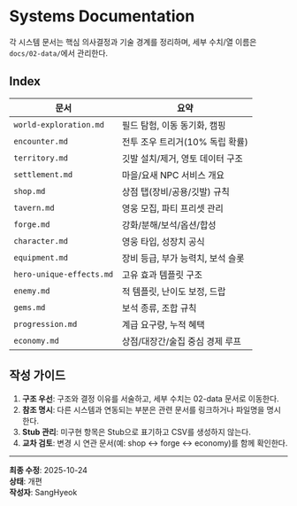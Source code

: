 # Systems Documentation

각 시스템 문서는 핵심 의사결정과 기술 경계를 정리하며, 세부 수치/열 이름은 `docs/02-data/`에서 관리한다.

## Index
| 문서 | 요약 |
| --- | --- |
| `world-exploration.md` | 필드 탐험, 이동 동기화, 캠핑 |
| `encounter.md` | 전투 조우 트리거(10% 독립 확률) |
| `territory.md` | 깃발 설치/제거, 영토 데이터 구조 |
| `settlement.md` | 마을/요새 NPC 서비스 개요 |
| `shop.md` | 상점 탭(장비/공용/깃발) 규칙 |
| `tavern.md` | 영웅 모집, 파티 프리셋 관리 |
| `forge.md` | 강화/분해/보석/옵션/합성 |
| `character.md` | 영웅 타입, 성장치 공식 |
| `equipment.md` | 장비 등급, 부가 능력치, 보석 슬롯 |
| `hero-unique-effects.md` | 고유 효과 템플릿 구조 |
| `enemy.md` | 적 템플릿, 난이도 보정, 드랍 |
| `gems.md` | 보석 종류, 조합 규칙 |
| `progression.md` | 계급 요구량, 누적 혜택 |
| `economy.md` | 상점/대장간/술집 중심 경제 루프 |

## 작성 가이드
1. **구조 우선**: 구조와 결정 이유를 서술하고, 세부 수치는 02-data 문서로 이동한다.  
2. **참조 명시**: 다른 시스템과 연동되는 부분은 관련 문서를 링크하거나 파일명을 명시한다.  
3. **Stub 관리**: 미구현 항목은 Stub으로 표기하고 CSV를 생성하지 않는다.  
4. **교차 검토**: 변경 시 연관 문서(예: shop ↔ forge ↔ economy)를 함께 확인한다.

---
**최종 수정**: 2025-10-24  
**상태**: 개편  
**작성자**: SangHyeok
